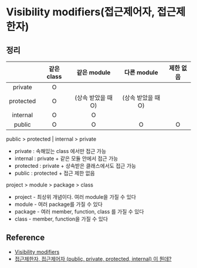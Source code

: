 # Visibility modifiers(접근제어자, 접근제한자)

## 정리

|           | 같은 class |   같은 module  |   다른 module  | 제한 없음 |
| :-------: | :------: | :----------: | :----------: | :---: |
|  private  |     O    |              |              |       |
| protected |     O    | (상속 받았을 때 O) | (상속 받았을 때 O) |       |
|  internal |     O    |       O      |              |       |
|   public  |     O    |       O      |       O      |   O   |

public > protected | internal > private

* private : 속해있는 class 에서만 접근 가능
* internal : private + 같은 모듈 안에서 접근 가능
* protected : private + 상속받은 클래스에서도 접근 가능
* public : protected + 접근 제한 없음

project > module > package > class

* project - 최상위 개념이다. 여러 module을 가질 수 있다
* module - 여러 package를 가질 수 있다
* package - 여러 member, function, class 를 가질 수 있다
* class - member, function을 가질 수 있다

## Reference

* [Visibility modifiers](https://kotlinlang.org/docs/visibility-modifiers.html)
* [접근제한자, 접근제어자 (public, private, protected, internal) 이 뭔데?](https://wellohorld.tistory.com/156)
